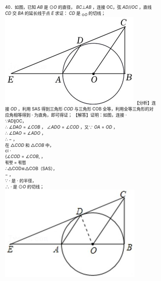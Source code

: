 40．如图，已知 $A B$ 是 $\odot O$ 的直径， $B C \bot A B$ ，连接 OC，弦 $A D / / O C$ ，直线 $C D$ 交 $B A$ 的延长线于点 $E$
求证： $C D$ 是 $_ { \odot O }$ 的切线；
![](<../../qs_image_DB/专题3-6__圆的综合（27类题型）（解析版）/7e40ba0337b56727d88b323815d7b1865b35d72695f24e1929aa97b4b9fc68dd.jpg>)
【分析】连接 $O D$ ，利用 SAS 得到三角形 $C O D$ 与三角形 COB 全等，利用全等三角形的对应角相等得到 $\cdot$ 为直角，即可得证；
【解答】证明：如图，连接 $\cdot$   
∵AD∥OC，  
∴ $\angle D A O = \angle C O B$ ， $\angle A D O = \angle C O D$ ，又∵ $O A { = } O D$ ，  
∴ $\angle D A O = \angle A D O$ ，  
∴ $-$ ，  
在 $\triangle C O D$ 和 $\triangle C O B$ 中，  
ci $\cdot$   
$\Bigr \{ \angle C O D = \angle C O B ,$ ，  
푂퐷 = 푂퐵  
∴△COD≌△COB（SAS），  
$-$ ，  
∵ $\cdot$ 是 $\cdot$ 的半径，  
∴ $\cdot$ 是 $\odot O$ 的切线；
![](<../../qs_image_DB/专题3-6__圆的综合（27类题型）（解析版）/73ab7ba29216e11565efb56163393065d341f93507563597f41385fd4fdbf151.jpg>)
